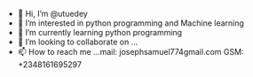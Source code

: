 - 👋 Hi, I’m @utuedey
- 👀 I’m interested in python programming and Machine learning
- 🌱 I’m currently learning python programming
- 💞️ I’m looking to collaborate on ...
- 📫 How to reach me ...mail: josephsamuel774gmail.com
GSM: +2348161695297

<!---
utuedey/utuedey is a ✨ special ✨ repository because its `README.md` (this file) appears on your GitHub profile.
You can click the Preview link to take a look at your changes.
--->
